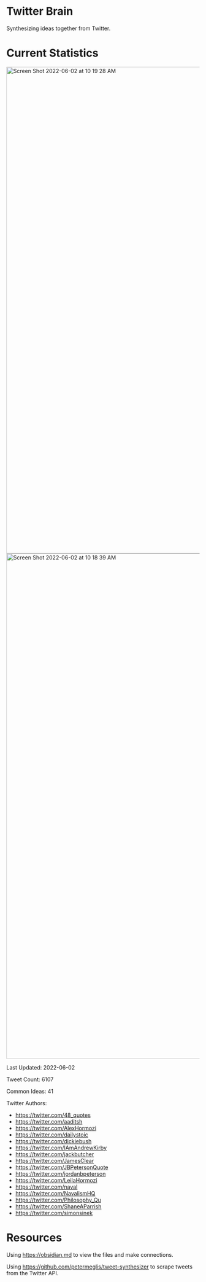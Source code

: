 # Twitter Brain
Synthesizing ideas together from Twitter.

# Current Statistics
<img width="1268" alt="Screen Shot 2022-06-02 at 10 19 28 AM" src="https://user-images.githubusercontent.com/24641573/171677103-8a4d8cbf-2961-420a-8718-cd8a1d721347.png">
<img width="1317" alt="Screen Shot 2022-06-02 at 10 18 39 AM" src="https://user-images.githubusercontent.com/24641573/171676965-11ebade7-de39-45f7-9221-a63b94e1fff5.png">

Last Updated: 2022-06-02

Tweet Count: 6107

Common Ideas: 41

Twitter Authors:
- https://twitter.com/48_quotes
- https://twitter.com/aaditsh
- https://twitter.com/AlexHormozi
- https://twitter.com/dailystoic
- https://twitter.com/dickiebush
- https://twitter.com/IAmAndrewKirby
- https://twitter.com/jackbutcher
- https://twitter.com/JamesClear
- https://twitter.com/JBPetersonQuote
- https://twitter.com/jordanbpeterson
- https://twitter.com/LeilaHormozi
- https://twitter.com/naval
- https://twitter.com/NavalismHQ
- https://twitter.com/Philosophy_Qu
- https://twitter.com/ShaneAParrish
- https://twitter.com/simonsinek

# Resources
Using https://obsidian.md to view the files and make connections.

Using https://github.com/petermeglis/tweet-synthesizer to scrape tweets from the Twitter API.

